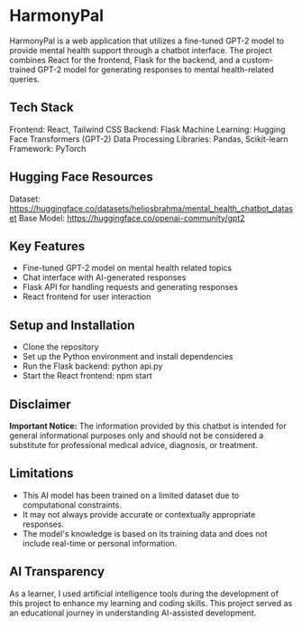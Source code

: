 # HarmonyPal
HarmonyPal is a web application that utilizes a fine-tuned GPT-2 model to provide mental health support through a chatbot interface. The project combines React for the frontend, Flask for the backend, and a custom-trained GPT-2 model for generating responses to mental health-related queries.

## Tech Stack
Frontend: React, Tailwind CSS
Backend: Flask
Machine Learning: Hugging Face Transformers (GPT-2)
Data Processing Libraries: Pandas, Scikit-learn
Framework: PyTorch

## Hugging Face Resources
Dataset: https://huggingface.co/datasets/heliosbrahma/mental_health_chatbot_dataset
Base Model: https://huggingface.co/openai-community/gpt2

## Key Features
- Fine-tuned GPT-2 model on mental health related topics
- Chat interface with AI-generated responses
- Flask API for handling requests and generating responses
- React frontend for user interaction

## Setup and Installation
- Clone the repository
- Set up the Python environment and install dependencies
- Run the Flask backend: python api.py
- Start the React frontend: npm start

## Disclaimer
**Important Notice:** The information provided by this chatbot is intended for general informational purposes only and should not be considered a substitute for professional medical advice, diagnosis, or treatment. 

## Limitations
- This AI model has been trained on a limited dataset due to computational constraints.
- It may not always provide accurate or contextually appropriate responses.
- The model's knowledge is based on its training data and does not include real-time or personal information.

## AI Transparency
As a learner, I used artificial intelligence tools during the development of this project to enhance my learning and coding skills. This project served as an educational journey in understanding AI-assisted development.
